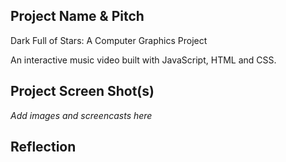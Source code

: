 ## Project Name & Pitch

Dark Full of Stars: A Computer Graphics Project

An interactive music video built with JavaScript, HTML and CSS. 

## Project Screen Shot(s)

*Add images and screencasts here*

## Reflection
